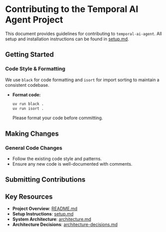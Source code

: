 # Contributing to the Temporal AI Agent Project

This document provides guidelines for contributing to `temporal-ai-agent`. All setup and installation instructions can be found in [setup.md](./setup.md).

## Getting Started

### Code Style & Formatting
We use `black` for code formatting and `isort` for import sorting to maintain a consistent codebase.
-   **Format code:**
    ```bash
    uv run black .
    uv run isort .
    ```
    Please format your code before committing.

## Making Changes

### General Code Changes
-   Follow the existing code style and patterns.
-   Ensure any new code is well-documented with comments.

## Submitting Contributions

## Key Resources
-   **Project Overview**: [README.md](../README.md)
-   **Setup Instructions**: [setup.md](./setup.md)
-   **System Architecture**: [architecture.md](./architecture.md)
-   **Architecture Decisions**: [architecture-decisions.md](./architecture-decisions.md)